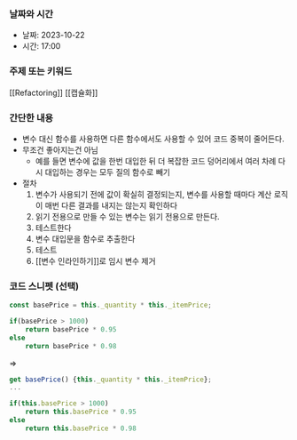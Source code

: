 ### 날짜와 시간

- 날짜: 2023-10-22
- 시간: 17:00

### 주제 또는 키워드

[[Refactoring]]
[[캡슐화]]
### 간단한 내용
- 변수 대신 함수를 사용하면 다른 함수에서도 사용할 수 있어 코드 중복이 줄어든다.
- 무조건 좋아지는건 아님
	- 예를 들면 변수에 값을 한번 대입한 뒤 더 복잡한 코드 덩어리에서 여러 차례 다시 대입하는 경우는 모두 질의 함수로 빼기
- 절차
	1. 변수가 사용되기 전에 값이 확실히 결정되는지, 변수를 사용할 때마다 계산 로직이 매번 다른 결과를 내지는 않는지 확인하다
	2. 읽기 전용으로 만들 수 있는 변수는 읽기 전용으로 만든다.
	3. 테스트한다
	4. 변수 대입문을 함수로 추출한다
	5. 테스트
	6. [[변수 인라인하기]]로 임시 변수 제거
### 코드 스니펫 (선택)

```javascript
const basePrice = this._quantity * this._itemPrice;

if(basePrice > 1000)
	return basePrice * 0.95
else 
	return basePrice * 0.98
```
=> 
```javascript
get basePrice() {this._quantity * this._itemPrice};
...

if(this.basePrice > 1000)
	return this.basePrice * 0.95
else 
	return this.basePrice * 0.98
```